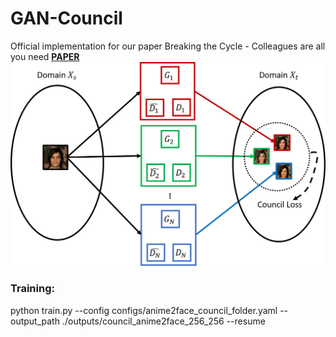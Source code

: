 # GAN-Council
Official implementation for our paper Breaking the Cycle - Colleagues are all you need 
**[PAPER](https://arxiv.org/abs/1911.10538 "Breaking the cycle -- Colleagues are all you need")**
![gan_council_overview](/images/gan_council_overview.png)

### Training:
python train.py --config configs/anime2face_council_folder.yaml --output_path ./outputs/council_anime2face_256_256 --resume 
